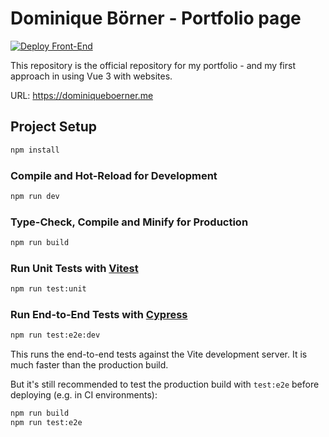 # Dominique Börner - Portfolio page

[![Deploy Front-End](https://github.com/dominique-boerner/vue-portfolio/actions/workflows/deploy-frontend.yml/badge.svg)](https://github.com/dominique-boerner/vue-portfolio/actions/workflows/deploy-frontend.yml)

This repository is the official repository for my portfolio - and my first approach in using Vue 3 with websites.

URL: https://dominiqueboerner.me

## Project Setup

```sh
npm install
```

### Compile and Hot-Reload for Development

```sh
npm run dev
```

### Type-Check, Compile and Minify for Production

```sh
npm run build
```

### Run Unit Tests with [Vitest](https://vitest.dev/)

```sh
npm run test:unit
```

### Run End-to-End Tests with [Cypress](https://www.cypress.io/)

```sh
npm run test:e2e:dev
```

This runs the end-to-end tests against the Vite development server.
It is much faster than the production build.

But it's still recommended to test the production build with `test:e2e` before deploying (e.g. in CI environments):

```sh
npm run build
npm run test:e2e
```
